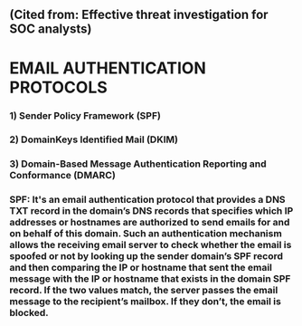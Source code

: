 ## (Cited from: Effective threat investigation for SOC analysts)

# EMAIL AUTHENTICATION PROTOCOLS

### 1) Sender Policy Framework (SPF)

### 2) DomainKeys Identified Mail (DKIM)

### 3) Domain-Based Message Authentication Reporting and Conformance (DMARC) 


### SPF:  It's an email authentication protocol that provides a DNS TXT record in the domain’s DNS records that specifies which IP addresses or hostnames are authorized to send emails for and on behalf of this domain. Such an authentication mechanism allows the receiving email server to check whether the email is spoofed or not by looking up the sender domain’s SPF record and then comparing the IP or hostname that sent the email message with the IP or hostname that exists in the domain SPF record. If the two values match, the server passes the email message to the recipient’s mailbox. If they don’t, the email is blocked.  
